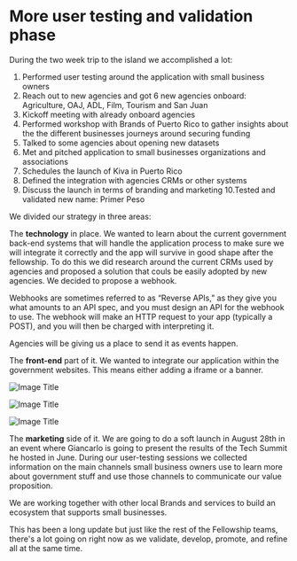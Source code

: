 # More user testing and validation phase

During the two week trip to the island we accomplished a lot:

1. Performed user testing around the application with small business owners
2. Reach out to new agencies and got 6 new agencies onboard: Agriculture, OAJ, ADL, Film, Tourism and San Juan
3. Kickoff meeting with already onboard agencies
4. Performed workshop with Brands of Puerto Rico to gather insights about the the different businesses journeys around securing funding
5. Talked to some agencies about opening new datasets
6. Met and pitched application to small businesses organizations and associations
7. Schedules the launch of Kiva in Puerto Rico
8. Defined the integration with agencies CRMs or other systems
9. Discuss the launch in terms of branding and marketing
10.Tested and validated new name: Primer Peso


We divided our strategy in three areas:

The **technology** in place. We wanted to learn about the current government back-end systems that will handle the application process to make sure we will integrate it correctly and the app will survive in good shape after the fellowship. To do this we did research around the current CRMs used by agencies and proposed a solution that couls be easily adopted by new agencies.
We decided to propose a webhook.

Webhooks are sometimes referred to as “Reverse APIs,” as they give you what amounts to an API spec, and you must design an API for the webhook to use. The webhook will make an HTTP request to your app (typically a POST), and you will then be charged with interpreting it.

Agencies will be giving us a place to send it as events happen.

The **front-end** part of it. We wanted to integrate our application within the government websites. This means either adding a iframe or a banner.


![Image Title](http://cl.ly/X8U0/Screen%20Shot%202014-08-20%20at%2011.32.31%20AM.png)

![Image Title](http://cl.ly/X8rz/Screen%20Shot%202014-08-20%20at%2011.32.42%20AM.png)

![Image Title](http://cl.ly/X86b/Screen%20Shot%202014-08-20%20at%2011.32.53%20AM.png)


The **marketing** side of it. We are going to do a soft launch in August 28th in an event where Giancarlo is going to present the results of the Tech Summit he hosted in June. During our user-testing sessions we  collected information on the main channels small business owners use to learn more about government stuff and use those channels to communicate our value proposition.

We are working together with other local Brands and services to build an ecosystem that supports small businesses.

This has been a long update but just like the rest of the Fellowship teams, there's a lot going on right now as we validate, develop, promote, and refine all at the same time.
